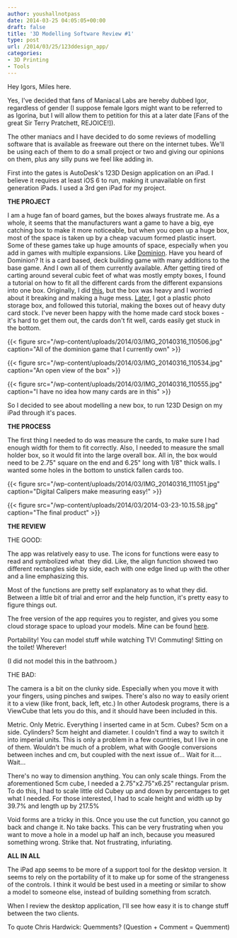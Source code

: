 ```yaml
---
author: youshallnotpass
date: 2014-03-25 04:05:05+00:00
draft: false
title: '3D Modelling Software Review #1'
type: post
url: /2014/03/25/123ddesign_app/
categories:
- 3D Printing
- Tools
---
```


Hey Igors, Miles here.

Yes, I've decided that fans of Maniacal Labs are hereby dubbed Igor, regardless of gender (I suppose female Igors might want to be referred to as Igorina, but I will allow them to petition for this at a later date [Fans of the great Sir Terry Pratchett, REJOICE!]).

The other maniacs and I have decided to do some reviews of modelling software that is available as freeware out there on the internet tubes. We'll be using each of them to do a small project or two and giving our opinions on them, plus any silly puns we feel like adding in.

First into the gates is AutoDesk's 123D Design application on an iPad. I believe it requires at least iOS 6 to run, making it unavailable on first generation iPads. I used a 3rd gen iPad for my project.

**THE PROJECT**

I am a huge fan of board games, but the boxes always frustrate me. As a whole, it seems that the manufacturers want a game to have a big, eye catching box to make it more noticeable, but when you open up a huge box, most of the space is taken up by a cheap vacuum formed plastic insert. Some of these games take up huge amounts of space, especially when you add in games with multiple expansions. Like [Dominion](http://en.wikipedia.org/wiki/Dominion_(card_game)). Have you heard of Dominion? It is a card based, deck building game with many additions to the base game. And I own all of them currently available. After getting tired of carting around several cubic feet of what was mostly empty boxes, I found a tutorial on how to fit all the different cards from the different expansions into one box. Originally, I did [this](http://boardgamegeek.com/thread/598029/consolidate-your-dominion-card-organization-syst/page/1), but the box was heavy and I worried about it breaking and making a huge mess. [Later](http://boardgamegeek.com/blogpost/10548/the-creative-gamer-game-bit-storage-obsession-), I got a plastic photo storage box, and followed this tutorial, making the boxes out of heavy duty card stock. I've never been happy with the home made card stock boxes - it's hard to get them out, the cards don't fit well, cards easily get stuck in the bottom. 

{{< figure src="/wp-content/uploads/2014/03/IMG_20140316_110506.jpg" caption="All of the dominion game that I currently own" >}}

{{< figure src="/wp-content/uploads/2014/03/IMG_20140316_110534.jpg" caption="An open view of the box" >}}

{{< figure src="/wp-content/uploads/2014/03/IMG_20140316_110555.jpg" caption="I have no idea how many cards are in this" >}}

So I decided to see about modelling a new box, to run 123D Design on my iPad through it's paces.

**THE PROCESS**

The first thing I needed to do was measure the cards, to make sure I had enough width for them to fit correctly. Also, I needed to measure the small holder box, so it would fit into the large overall box. All in, the box would need to be 2.75" square on the end and 6.25" long with 1/8" thick walls. I wanted some holes in the bottom to unstick fallen cards too.

{{< figure src="/wp-content/uploads/2014/03/IMG_20140316_111051.jpg" caption="Digital Calipers make measuring easy!" >}}

{{< figure src="/wp-content/uploads/2014/03/2014-03-23-10.15.58.jpg" caption="The final product" >}}

**THE REVIEW**

THE GOOD:

The app was relatively easy to use. The icons for functions were easy to read and symbolized what  they did. Like, the align function showed two different rectangles side by side, each with one edge lined up with the other and a line emphasizing this.

Most of the functions are pretty self explanatory as to what they did. Between a little bit of trial and error and the help function, it's pretty easy to figure things out.

The free version of the app requires you to register, and gives you some cloud storage space to upload your models. Mine can be found [here](http://www.123dapp.com/MyCorner/MilesGrubbs-21085939/recentActivity).

Portability! You can model stuff while watching TV! Commuting! Sitting on the toilet! Wherever!

(I did not model this in the bathroom.)

THE BAD:

The camera is a bit on the clunky side. Especially when you move it with your fingers, using pinches and swipes. There's also no way to easily orient it to a view (like front, back, left, etc.) In other Autodesk programs, there is a ViewCube that lets you do this, and it should have been included in this.

Metric. Only Metric. Everything I inserted came in at 5cm. Cubes? 5cm on a side. Cylinders? 5cm height and diameter. I couldn't find a way to switch it into imperial units. This is only a problem in a few countries, but I live in one of them. Wouldn't be much of a problem, what with Google conversions between inches and cm, but coupled with the next issue of... Wait for it.... Wait...

There's no way to dimension anything. You can only scale things. From the aforementioned 5cm cube, I needed a 2.75"x2.75"x6.25" rectangular prism. To do this, I had to scale little old Cubey up and down by percentages to get what I needed. For those interested, I had to scale height and width up by 39.7% and length up by 217.5%

Void forms are a tricky in this. Once you use the cut function, you cannot go back and change it. No take backs. This can be very frustrating when you want to move a hole in a model up half an inch, because you measured something wrong. Strike that. Not frustrating, infuriating.

**ALL IN ALL**

The iPad app seems to be more of a support tool for the desktop version. It seems to rely on the portability of it to make up for some of the strangeness of the controls. I think it would be best used in a meeting or similar to show a model to someone else, instead of building something from scratch.

When I review the desktop application, I'll see how easy it is to change stuff between the two clients.

To quote Chris Hardwick: Quemments? (Question + Comment = Quemment)
